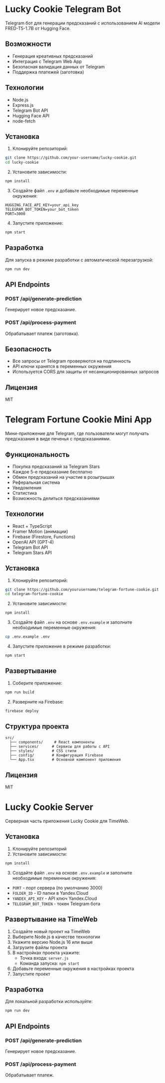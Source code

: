 # Lucky Cookie Telegram Bot

Telegram бот для генерации предсказаний с использованием AI модели FRED-T5-1.7B от Hugging Face.

## Возможности

- Генерация креативных предсказаний
- Интеграция с Telegram Web App
- Безопасная валидация данных от Telegram
- Поддержка платежей (заготовка)

## Технологии

- Node.js
- Express.js
- Telegram Bot API
- Hugging Face API
- node-fetch

## Установка

1. Клонируйте репозиторий:
```bash
git clone https://github.com/your-username/lucky-cookie.git
cd lucky-cookie
```

2. Установите зависимости:
```bash
npm install
```

3. Создайте файл `.env` и добавьте необходимые переменные окружения:
```env
HUGGING_FACE_API_KEY=your_api_key
TELEGRAM_BOT_TOKEN=your_bot_token
PORT=3000
```

4. Запустите приложение:
```bash
npm start
```

## Разработка

Для запуска в режиме разработки с автоматической перезагрузкой:
```bash
npm run dev
```

## API Endpoints

### POST /api/generate-prediction
Генерирует новое предсказание.

### POST /api/process-payment
Обрабатывает платеж (заготовка).

## Безопасность

- Все запросы от Telegram проверяются на подлинность
- API ключи хранятся в переменных окружения
- Используется CORS для защиты от несанкционированных запросов

## Лицензия

MIT

# Telegram Fortune Cookie Mini App

Мини-приложение для Telegram, где пользователи могут получать предсказания в виде печенья с предсказаниями.

## Функциональность

- Покупка предсказаний за Telegram Stars
- Каждое 5-е предсказание бесплатно
- Обмен предсказаний на участие в розыгрышах
- Реферальная система
- Уведомления
- Статистика
- Возможность делиться предсказаниями

## Технологии

- React + TypeScript
- Framer Motion (анимации)
- Firebase (Firestore, Functions)
- OpenAI API (GPT-4)
- Telegram Bot API
- Telegram Stars API

## Установка

1. Клонируйте репозиторий:
```bash
git clone https://github.com/yourusername/telegram-fortune-cookie.git
cd telegram-fortune-cookie
```

2. Установите зависимости:
```bash
npm install
```

3. Создайте файл `.env` на основе `.env.example` и заполните необходимые переменные окружения:
```bash
cp .env.example .env
```

4. Запустите приложение в режиме разработки:
```bash
npm start
```

## Развертывание

1. Соберите приложение:
```bash
npm run build
```

2. Разверните на Firebase:
```bash
firebase deploy
```

## Структура проекта

```
src/
  ├── components/     # React компоненты
  ├── services/      # Сервисы для работы с API
  ├── styles/        # CSS стили
  ├── config/        # Конфигурация Firebase
  └── App.tsx        # Основной компонент приложения
```

## Лицензия

MIT 

# Lucky Cookie Server

Серверная часть приложения Lucky Cookie для TimeWeb.

## Установка

1. Клонируйте репозиторий
2. Установите зависимости:
```bash
npm install
```
3. Создайте файл `.env` на основе `.env.example` и заполните необходимые переменные окружения:
- `PORT` - порт сервера (по умолчанию 3000)
- `FOLDER_ID` - ID папки в Yandex.Cloud
- `YANDEX_API_KEY` - API ключ Yandex.Cloud
- `TELEGRAM_BOT_TOKEN` - токен Telegram бота

## Развертывание на TimeWeb

1. Создайте новый проект на TimeWeb
2. Выберите Node.js в качестве технологии
3. Укажите версию Node.js 16 или выше
4. Загрузите файлы проекта
5. В настройках проекта укажите:
   - Точка входа: `server.js`
   - Команда запуска: `npm start`
6. Добавьте переменные окружения в настройках проекта
7. Запустите проект

## Разработка

Для локальной разработки используйте:
```bash
npm run dev
```

## API Endpoints

### POST /api/generate-prediction
Генерирует новое предсказание.

### POST /api/process-payment
Обрабатывает платеж. 